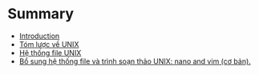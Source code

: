 # Summary

* [Introduction](README.md)
* [Tóm lược về UNIX](chapter1.md)
* [Hệ thống file UNIX](chapter2.md)
* [Bổ sung hệ thống file và trình soạn thảo UNIX: nano and vim (cơ bản).](chapter3.md)

